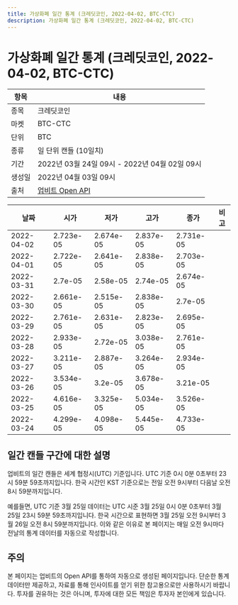 ```yaml
---
title: 가상화폐 일간 통계 (크레딧코인, 2022-04-02, BTC-CTC)
description: 가상화폐 일간 통계 (크레딧코인, 2022-04-02, BTC-CTC)
---
```



가상화폐 일간 통계 (크레딧코인, 2022-04-02, BTC-CTC)
===

|항목|내용|
|--|--|
|종목|크레딧코인|
|마켓|BTC-CTC|
|단위|BTC|
|종류|일 단위 캔들 (10일치)|
|기간|2022년 03월 24일 09시 - 2022년 04월 02일 09시|
|생성일|2022년 04월 03일 09시|
|출처|[업비트 Open API](https://docs.upbit.com)|


|날짜|시가|저가|고가|종가|비고|
|--|--|--|--|--|--|
|2022-04-02|2.723e-05|2.674e-05|2.837e-05|2.731e-05|    |
|2022-04-01|2.722e-05|2.641e-05|2.838e-05|2.703e-05|    |
|2022-03-31|2.7e-05|2.58e-05|2.74e-05|2.674e-05|    |
|2022-03-30|2.661e-05|2.515e-05|2.838e-05|2.7e-05|    |
|2022-03-29|2.761e-05|2.631e-05|2.823e-05|2.695e-05|    |
|2022-03-28|2.933e-05|2.72e-05|3.038e-05|2.761e-05|    |
|2022-03-27|3.211e-05|2.887e-05|3.264e-05|2.934e-05|    |
|2022-03-26|3.534e-05|3.2e-05|3.678e-05|3.21e-05|    |
|2022-03-25|4.616e-05|3.325e-05|5.034e-05|3.526e-05|    |
|2022-03-24|4.299e-05|4.098e-05|5.445e-05|4.733e-05|    |


일간 캔들 구간에 대한 설명
---


업비트의 일간 캔들은 세계 협정시(UTC) 기준입니다. 
UTC 기준 0시 0분 0초부터 23시 59분 59초까지입니다. 
한국 시간인 KST 기준으로는 전일 오전 9시부터 다음날 오전 8시 59분까지입니다. 


예를들면, UTC 기준 3월 25일 데이터는 UTC 시준 3월 25일 0시 0분 0초부터 3월 25일 23시 59분 59초까지입니다. 
한국 시간으로 표현하면 3월 25일 오전 9시부터 3월 26일 오전 8시 59분까지입니다. 
이와 같은 이유로 본 페이지는 매일 오전 9시마다 전날의 통계 데이터를 자동으로 작성합니다. 


주의
---


본 페이지는 업비트의 Open API를 통하여 자동으로 생성된 페이지입니다. 
단순한 통계 데이터만 제공하고, 자료를 통해 인사이트를 얻기 위한 참고용으로만 사용하시기 바랍니다. 
투자를 권유하는 것은 아니며, 투자에 대한 모든 책임은 투자자 본인에게 있습니다. 
